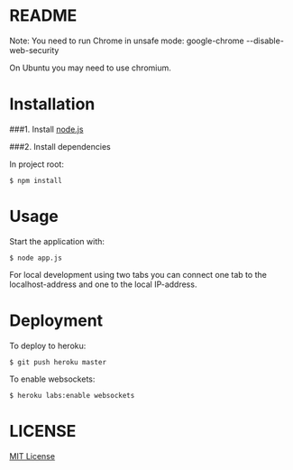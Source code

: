 README
======

Note: You need to run Chrome in unsafe mode:
google-chrome --disable-web-security

On Ubuntu you may need to use chromium.

Installation
============

###1. Install [node.js](http://nodejs.org/)

###2. Install dependencies

In project root:

    $ npm install

Usage
=====

Start the application with:

    $ node app.js

For local development using two tabs you can connect one tab to the localhost-address and one to the local IP-address.

Deployment
==========

To deploy to heroku:

    $ git push heroku master

To enable websockets:

    $ heroku labs:enable websockets

LICENSE
=======

[MIT License](http://opensource.org/licenses/MIT)
